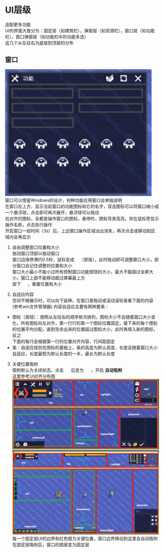 # UI层级
适配更多功能  
UI的界面大致分为：固定层（如建筑栏），弹窗层（如资源栏），窗口层（如功能栏），窗口弹窗层（如功能栏中的功能多选）  
这几个从左往右为底层到顶层的分布  
## 窗口
![alt text](图/窗口-功能栏例.png)  
窗口可以借鉴Windows的设计，何种功能应用窗口会单独说明  
在窗口左上方，显示当前窗口的功能图标和它的名字，双击图标可以将窗口缩小成一个悬浮球，点击即可再次展开，悬浮球可以拖动    
右对齐的图标，全都是操作窗口的图标，悬停时，图标背景高亮，并在鼠标旁显示操作名称，点击执行操作  
开启窗口一段时间（3s）后，上边窗口操作区域淡出消失，再次点击或移动到区域内会再显示

1. 自由调整窗口位置和大小  
拖动窗口顶部以拖动窗口  
窗口边缘停滞约0.5秒，鼠标变成 ![alt text](图/flip.png)（原版），此时拖动即可调整窗口大小，部分窗口会记住调整的位置和大小  
窗口大小最小不能小过所有控制窗口功能按钮的大小，最大不能超过全屏大小，窗口上部不能移动超过屏幕最上方  
按下 ![alt text](图/refresh.png) ，重置位置和大小  

2. 自适应内容  
空间不够展示时，可以向下延伸，在窗口里拖动或滚动滚轮查看下面的内容(参考win文件管理器)
内容自适应主要有两种要素：
- 图标（按钮）：按照从左往右的顺序依次排列，图标大小不会随着窗口大小变化，所有图标向左对齐，第一行行的第一个图标位置固定，接下来的每个图标的位置平均分配，直到空余出来的位置超过图标大小，此时再填入新的图标，反之  
下面的每行会根据第一行的位置对齐内容，行间距固定  
- 条：自适应规则在图标的基础上，条的高度为默认高度，长度会随着窗口大小自适应，长度最短为默认长度的一半，最长为默认长度  



3. 关键位置吸附  
吸附默认为关闭状态，点击 ![alt text](图/icon-adsorption-off.png) 后变为 ![alt text](图/icon-adsorption-on.png) ，开启 **自动吸附**  
这里参考UI对齐分布图
![alt text](图/吸附位置参考-手机.png)
![alt text](图/吸附位置参考.png)
每一个固定层UI的边界和红色框为关键位置，窗口边界移动到这里会自动吸附  
在固定层吸附后，窗口的图层变为固定层   

